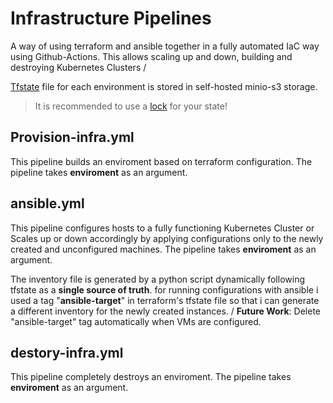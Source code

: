 # Infrastructure Pipelines
A way of using terraform and ansible together in a fully automated IaC way using Github-Actions. This allows scaling up and down, building and destroying Kubernetes Clusters /

[Tfstate](https://developer.hashicorp.com/terraform/language/state) file for each environment is stored in self-hosted minio-s3 storage. 
> It is recommended to use a [lock](https://developer.hashicorp.com/terraform/language/state/locking) for your state!

## Provision-infra.yml
This pipeline builds an enviroment based on terraform configuration. The pipeline takes **enviroment** as an argument.

## ansible.yml
This pipeline configures hosts to a fully functioning Kubernetes Cluster or Scales up or down accordingly by applying configurations only to the newly created and unconfigured machines. The pipeline takes **enviroment** as an argument.

The inventory file is generated by a python script dynamically following tfstate as a **single source of truth**. for running configurations with ansible i used a tag "**ansible-target**" in terraform's tfstate file so that i can generate a different inventory for the newly created instances. /
**Future Work**: Delete "ansible-target" tag automatically when VMs are configured.

## destory-infra.yml
This pipeline completely destroys an enviroment. The pipeline takes **enviroment** as an argument.